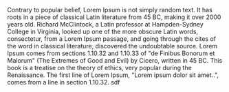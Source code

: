 Contrary to popular belief, Lorem Ipsum is not simply random text. It has
roots in a piece of classical Latin literature from 45 BC, making it over 2000 years old. Richard McClintock, a Latin professor at Hampden-Sydney
College in Virginia, looked up one of the more obscure Latin words,
consectetur, from a Lorem Ipsum passage, and going through the cites of the word in classical literature, discovered the undoubtable source. Lorem Ipsum
comes from sections 1.10.32 and 1.10.33 of "de Finibus Bonorum et Malorum" (The Extremes of Good and Evil) by Cicero, written in 45 BC. This book is a
treatise on the theory of ethics, very popular during the Renaissance. The first line of Lorem Ipsum, "Lorem ipsum dolor sit amet..", comes from a line
in section 1.10.32.
sdf
